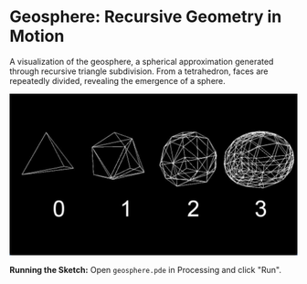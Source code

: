 # Geosphere: Recursive Geometry in Motion

A visualization of the geosphere, a spherical approximation generated through recursive triangle subdivision. From a tetrahedron, faces are repeatedly divided, revealing the emergence of a sphere.

![Screenshot](screenshot.jpg)

**Running the Sketch:** Open `geosphere.pde` in Processing and click "Run".